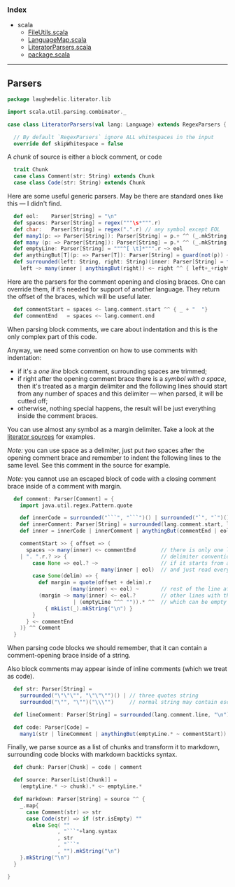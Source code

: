 ### Index

+ scala
  + [FileUtils.scala](FileUtils.md)
  + [LanguageMap.scala](LanguageMap.md)
  + [LiteratorParsers.scala](LiteratorParsers.md)
  + [package.scala](package.md)

------

## Parsers

```scala
package laughedelic.literator.lib

import scala.util.parsing.combinator._

case class LiteratorParsers(val lang: Language) extends RegexParsers {

  // By default `RegexParsers` ignore ALL whitespaces in the input
  override def skipWhitespace = false
```

A _chunk_ of source is either a block comment, or code

```scala
  trait Chunk
  case class Comment(str: String) extends Chunk
  case class Code(str: String) extends Chunk
```

Here are some useful generic parsers.
May be there are standard ones like this — I didn't find.

```scala
  def eol:    Parser[String] = "\n"
  def spaces: Parser[String] = regex("""\s*""".r)
  def char:   Parser[String] = regex(".".r) // any symbol except EOL
  def many1(p: => Parser[String]): Parser[String] = p.+ ^^ (_.mkString)
  def many (p: => Parser[String]): Parser[String] = p.* ^^ (_.mkString)
  def emptyLine: Parser[String] = """^[ \t]*""".r ~> eol
  def anythingBut[T](p: => Parser[T]): Parser[String] = guard(not(p)) ~> (char | eol)
  def surrounded(left: String, right: String)(inner: Parser[String] = failure("")) = 
    left ~> many(inner | anythingBut(right)) <~ right ^^ { left+_+right }
```

Here are the parsers for the comment opening and closing braces.
One can override them, if it's needed for support of another language. 
They return the offset of the braces, which will be useful later.

```scala
  def commentStart = spaces <~ lang.comment.start ^^ { _ + "  "}
  def commentEnd   = spaces <~ lang.comment.end
```

When parsing block comments, we care about indentation and this is the
only complex part of this code.

Anyway, we need some convention on how to use comments with indentation:
- if it's a _one line_ block comment, surrounding spaces are trimmed;
- if right after the opening comment brace there is a _symbol with a space_,
  then it's treated as a margin delimiter and the following lines should
  start from any number of spaces and this delimiter — when parsed, it will
  be cutted off;
- otherwise, nothing special happens, the result will be just everything 
  inside the comment braces.

You can use almost any symbol as a margin delimiter. Take a look at the 
[literator sources](src/main/scala/Literator.scala) for examples.

_Note:_ you can use space as a delimiter, just put _two_ spaces after the
opening comment brace and remember to indent the following lines to the 
same level. See this comment in the source for example.

_Note:_ you cannot use an escaped block of code with a closing comment brace 
inside of a comment with margin.

```scala
  def comment: Parser[Comment] = {
    import java.util.regex.Pattern.quote

    def innerCode = surrounded("```", "```")() | surrounded("`", "`")()
    def innerComment: Parser[String] = surrounded(lang.comment.start, lang.comment.end)()
    def inner = innerCode | innerComment | anythingBut(commentEnd | eol)

    commentStart >> { offset => (
      spaces ~> many(inner) <~ commentEnd        // there is only one line
    | ". ".r.? >> {                              // delimiter convention: any char + space
        case None => eol.? ~>                    // if it starts from a newline, skip it
                              many(inner | eol)  // and just read everything
        case Some(delim) => {
          def margin = quote(offset + delim).r
                    (many(inner) <~ eol) ~       // rest of the line after delimiter
          (margin ~> many(inner) <~ eol.?        // other lines with the margin
                     | (emptyLine ^^^ "")).* ^^  // which can be empty
            { mkList(_).mkString("\n") }
        }
      } <~ commentEnd 
    )} ^^ Comment
  }
```

When parsing code blocks we should remember, that it
can contain a comment-opening brace inside of a string.

Also block comments may appear isinde of inline comments 
(which we treat as code).

```scala
  def str: Parser[String] = 
    surrounded("\"\"\"", "\"\"\"")() | // three quotes string
    surrounded("\"", "\"")("\\\"")     // normal string may contain escaped quote

  def lineComment: Parser[String] = surrounded(lang.comment.line, "\n")()

  def code: Parser[Code] =
    many1(str | lineComment | anythingBut(emptyLine.* ~ commentStart)) ^^ Code
```

Finally, we parse source as a list of chunks and
transform it to markdown, surrounding code blocks 
with markdown backticks syntax.

```scala
  def chunk: Parser[Chunk] = code | comment

  def source: Parser[List[Chunk]] =
    (emptyLine.* ~> chunk).* <~ emptyLine.*

  def markdown: Parser[String] = source ^^ {
    _.map{
      case Comment(str) => str
      case Code(str) => if (str.isEmpty) ""
        else Seq( ""
                , "```"+lang.syntax
                , str
                , "```"
                , "").mkString("\n")
    }.mkString("\n")
  }

}

```

